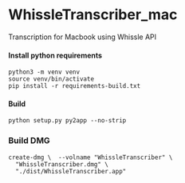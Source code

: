 # WhissleTranscriber_mac
Transcription for Macbook using Whissle API


#### Install python requirements
```
python3 -m venv venv
source venv/bin/activate
pip install -r requirements-build.txt
```

#### Build
```
python setup.py py2app --no-strip
```

### Build DMG

```
create-dmg \  --volname "WhissleTranscriber" \
  "WhissleTranscriber.dmg" \
  "./dist/WhissleTranscriber.app"
```


